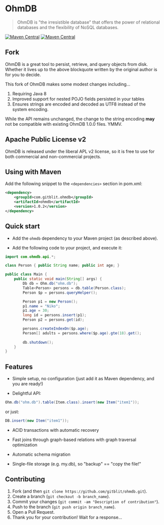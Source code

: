 OhmDB
=====

> OhmDB is "the irresistible database" that offers the power of relational databases and the flexibility of NoSQL databases.

[![Maven Central](http://img.shields.io/maven-central/v/com.gitblit.ohmdb/ohmdb.svg)](http://search.maven.org/#search|ga|1|com.gitblit.ohmdb)
[![Maven Central](https://img.shields.io/github/license/gitblit/ohmdb.svg)](http://www.apache.org/licenses/LICENSE-2.0.txt)

## Fork

OhmDB is a great tool to persist, retrieve, and query objects from disk.  Whether it lives up to the above blockquote written by the original author is for you to decide.

This fork of OhmDB makes some modest changes including...

1. Requiring Java 8
2. Improved support for nested POJO fields persisted in your tables
3. Ensures strings are encoded and decoded as UTF8 instead of the system encoding.

While the API remains unchanged, the change to the string encoding **may** not be compatible with existing OhmDB 1.0.0 files. YMMV.

## Apache Public License v2

OhmDB is released under the liberal APL v2 license, so it is free to use for both commercial and non-commercial projects.

## Using with Maven

Add the following snippet to the `<dependencies>` section in pom.xml:

```xml
<dependency>
    <groupId>com.gitblit.ohmdb</groupId>
    <artifactId>ohmdb</artifactId>
    <version>1.0.2</version>
</dependency>
```

## Quick start

* Add the `ohmdb` dependency to your Maven project (as described above).

* Add the following code to your project, and execute it:
 
```java
import com.ohmdb.api.*;

class Person { public String name; public int age; }

public class Main {
	public static void main(String[] args) {
		Db db = Ohm.db("ohm.db");
		Table<Person> persons = db.table(Person.class);
		Person $p = persons.queryHelper();

		Person p1 = new Person();
		p1.name = "Niko";
		p1.age = 30;
		long id = persons.insert(p1);
		Person p2 = persons.get(id);

		persons.createIndexOn($p.age);
		Person[] adults = persons.where($p.age).gte(18).get();
      
        db.shutdown();
	}
}
```

## Features

* Simple setup, no configuration (just add it as Maven dependency, and you are ready!)

* Delightful API:

```java
Ohm.db("ohm.db").table(Item.class).insert(new Item("item1"));
``` 

or just:

```java
DB.insert(new Item("item1"));
```

* ACID transactions with automatic recovery

* Fast joins through graph-based relations with graph traversal optimization 

* Automatic schema migration

* Single-file storage (e.g. my.db), so "backup" == "copy the file!"

## Contributing

1. Fork (and then `git clone https://github.com/gitblit/ohmdb.git`).
2. Create a branch (`git checkout -b branch_name`).
3. Commit your changes (`git commit -am "Description of contribution"`).
4. Push to the branch (`git push origin branch_name`).
5. Open a Pull Request.
6. Thank you for your contribution! Wait for a response...
